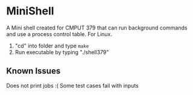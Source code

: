 # MiniShell
A Mini shell created for CMPUT 379 that can run background commands and use a process control table. For Linux.


1) "cd" into folder and type ```make```
2) Run executable by typing "./shell379"

## Known Issues

Does not print jobs :(
Some test cases fail with inputs
